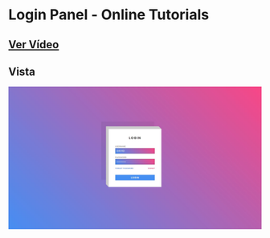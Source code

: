 # Login Panel - Online Tutorials

## [Ver Vídeo](https://youtu.be/KYnjnkFk6W4)

## Vista

![View](view.jpg)

